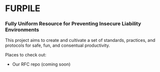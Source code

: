 # FURPILE
### Fully Uniform Resource for Preventing Insecure Liability Environments

This project aims to create and cultivate a set of standards, practices, and protocols for safe, fun, and consentual productivity.

Places to check out:
- Our RFC repo (coming soon)
